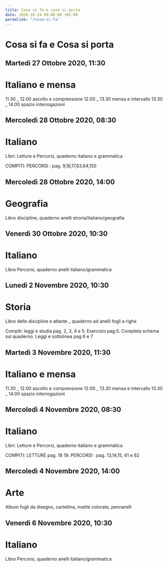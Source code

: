 ```yaml
---
title: Cosa si fa e cosa si porta
date: 2020-10-24 09:08:00 +02:00
permalink: "/cosa-si-fa"
---
```


# Cosa si fa e Cosa si porta
## Martedì 27 Ottobre 2020, 11:30
# Italiano e mensa
11.30 _ 12.00 ascolto e comprensione 
12.00 _ 13.30 mensa e intervallo
13.30 _ 14.00 spazio interrogazioni 
## Mercoledì 28 Ottobre 2020, 08:30
# Italiano

Libri: Letture e Percorsi, quaderno italiano e grammatica

COMPITI:  PERCORSI 
: pag. 9,16,17,63,64,150 
## Mercoledì 28 Ottobre 2020, 14:00
# Geografia
Libro discipline, quaderno anelli stroria/italiano/geografia 
## Venerdì 30 Ottobre 2020, 10:30
# Italiano
Libro Percorsi, quaderno anelli italiano/grammatica 
## Lunedì 2 Novembre 2020, 10:30
# Storia
Libro delle discipline e atlante  _ quaderno ad anelli fogli a righe

Compiti: leggi e studia pag. 2, 3, 4 e 5. Esercizio pag.5. Completa schema sul quaderno. Leggi e sottolinea pag 6 e 7 
## Martedì 3 Novembre 2020, 11:30
# Italiano e mensa
11.30 _ 12.00 ascolto e comprensione 
12.00 _ 13.30 mensa e intervallo
13.30 _ 14.00 spazio interrogazioni 
## Mercoledì 4 Novembre 2020, 08:30
# Italiano

Libri: Letture e Percorsi, quaderno italiano e grammatica

COMPITI: LETTURE pag. 18 19. PERCORSI 
: pag. 13,14,15, 61 e 62 
## Mercoledì 4 Novembre 2020, 14:00
# Arte
Album fogli da disegno, cartellina, matite colorate, pennarelli 
## Venerdì 6 Novembre 2020, 10:30
# Italiano
Libro Percorsi, quaderno anelli italiano/grammatica 